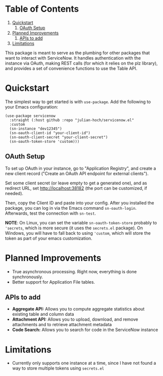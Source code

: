 
# Table of Contents

1.  [Quickstart](#orga9a63ce)
    1.  [OAuth Setup](#org48e8bdd)
2.  [Planned Improvements](#org681bf90)
    1.  [APIs to add](#org17c6996)
3.  [Limitations](#orgfb89ee9)

This package is meant to serve as the plumbing for other packages that want to interact with ServiceNow.  It handles authentication with the instance via OAuth, making REST calls (for which it relies on the plz library), and provides a set of convenience functions to use the Table API.


<a id="orga9a63ce"></a>

# Quickstart

The simplest way to get started is with `use-package`.  Add the following to your Emacs configuration:

    (use-package servicenow
      :straight (:host github :repo "julian-hoch/servicenow.el"
      :custom
      (sn-instance "dev12345")
      (sn-oauth-client-id "your-client-id")
      (sn-oauth-client-secret "your-client-secret")
      (sn-oauth-token-store 'custom)))


<a id="org48e8bdd"></a>

## OAuth Setup

To set up OAuth in your instance, go to "Application Registry", and create a new client record ("Create an OAuth API endpoint for external clients").

Set some client secret (or leave empty to get a generated one), and as redirect URL, set <http://localhost:38182> (the port can be customized, if needed).

Then, copy the Client ID and paste into your config.  After you installed the package, you can log in via the Emacs command `sn-oauth-login`.  Afterwards, test the connection with `sn-test`.

**NOTE**: On Linux, you can set the variable `sn-oauth-token-store` probably to `'secrets`, which is more secure (it uses the `secrets.el` package).  On Windows, you will have to fall back to using `'custom`, which will store the token as part of your emacs customization.


<a id="org681bf90"></a>

# Planned Improvements

-   True asynchronous processing.  Right now, everything is done synchronously.
-   Better support for Application File tables.


<a id="org17c6996"></a>

## APIs to add

-   **Aggregate API:** Allows you to compute aggregate statistics about existing table and column data
-   **Attachment API:** Allows you to upload, download, and remove attachments and to retrieve attachment metadata
-   **Code Search:** Allows you to search for code in the ServiceNow instance


<a id="orgfb89ee9"></a>

# Limitations

-   Currently only supports one instance at a time, since I have not found a way to store multiple tokens using `secrets.el`

